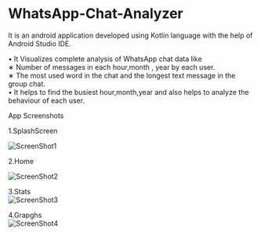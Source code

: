 # WhatsApp-Chat-Analyzer
It is an android application developed using Kotlin language with the help of Android Studio IDE.

• It  Visualizes complete analysis of WhatsApp chat data like<br/>
∗ Number of messages in each hour,month , year by each user.<br/>
∗ The most used word in the chat and the longest text message in the group chat.<br/>
• It helps to find the busiest hour,month,year and also helps to analyze the behaviour of each user.<br/>

App Screenshots <br/>

1.SplashScreen<br/>

![ScreenShot1](https://github.com/dp-82/WhatsApp-Chat-Analyzer/blob/master/app/src/main/res/drawable/1.jpg)

2.Home<br/>

![ScreenShot2](https://github.com/dp-82/WhatsApp-Chat-Analyzer/blob/master/app/src/main/res/drawable/2.jpg)

3.Stats<br/>
![ScreenShot3](https://github.com/dp-82/WhatsApp-Chat-Analyzer/blob/master/app/src/main/res/drawable/3.jpg)

4.Grapghs<br/>
![ScreenShot4](https://github.com/dp-82/WhatsApp-Chat-Analyzer/blob/master/app/src/main/res/drawable/4.jpg)
